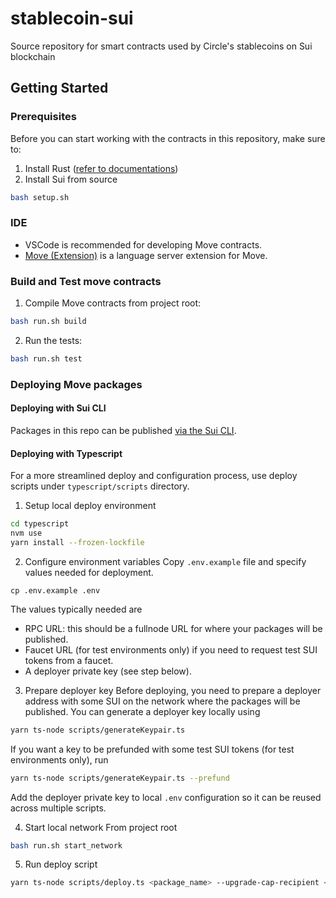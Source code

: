 # stablecoin-sui

Source repository for smart contracts used by Circle's stablecoins on Sui blockchain

## Getting Started

### Prerequisites

Before you can start working with the contracts in this repository, make sure to:

1. Install Rust ([refer to documentations](https://doc.rust-lang.org/book/ch01-01-installation.html#installing-rustup-on-linux-or-macos))
2. Install Sui from source

```bash
bash setup.sh
```

### IDE

- VSCode is recommended for developing Move contracts.
- [Move (Extension)](https://marketplace.visualstudio.com/items?itemName=mysten.move) is a language server extension for Move.

### Build and Test move contracts

1. Compile Move contracts from project root:

```bash
bash run.sh build
```

2. Run the tests:

```bash
bash run.sh test
```

### Deploying Move packages

#### Deploying with Sui CLI 

Packages in this repo can be published [via the Sui CLI](https://docs.sui.io/guides/developer/first-app/publish).

#### Deploying with Typescript 

For a more streamlined deploy and configuration process, use deploy scripts under `typescript/scripts` directory. 

1. Setup local deploy environment
```bash
cd typescript
nvm use
yarn install --frozen-lockfile
```

2. Configure environment variables
Copy `.env.example` file and specify values needed for deployment.
```
cp .env.example .env
```
The values typically needed are

- RPC URL: this should be a fullnode URL for where your packages will be published. 
- Faucet URL (for test environments only) if you need to request test SUI tokens from a faucet. 
- A deployer private key (see step below).

3. Prepare deployer key
Before deploying, you need to prepare a deployer address with some SUI on the network where the packages will be published. 
You can generate a deployer key locally using
```bash
yarn ts-node scripts/generateKeypair.ts
```
If you want a key to be prefunded with some test SUI tokens (for test environments only), run 
```bash
yarn ts-node scripts/generateKeypair.ts --prefund
```
Add the deployer private key to local `.env` configuration so it can be reused across multiple scripts.

4. Start local network
From project root
```bash
bash run.sh start_network
```

5. Run deploy script
```bash
yarn ts-node scripts/deploy.ts <package_name> --upgrade-cap-recipient <UPGRADE_CAP_RECIPIENT>
```